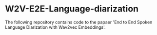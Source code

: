 # W2V-E2E-Language-diarization

The following repository contains code to the papaer 'End to End Spoken Language Diarization with Wav2vec Embeddings'.
